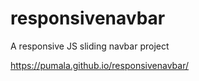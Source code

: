 # responsivenavbar 

A responsive JS sliding navbar project 

https://pumala.github.io/responsivenavbar/
